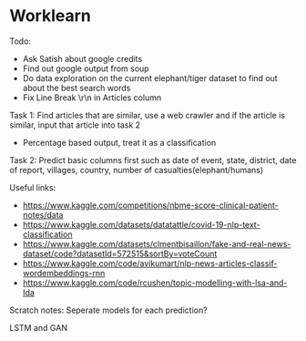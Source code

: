 # Worklearn
Todo:

* Ask Satish about google credits
* Find out google output from soup
* Do data exploration on the current elephant/tiger dataset to find out about the best search words
* Fix Line Break \r\n in Articles column

Task 1: Find articles that are similar, use a web crawler and if the article is similar, input that article into task 2

* Percentage based output, treat it as a classification

Task 2: Predict basic columns first such as date of event, state, district, date of report, villages, country, number of casualties(elephant/humans)


Useful links:
* https://www.kaggle.com/competitions/nbme-score-clinical-patient-notes/data
* https://www.kaggle.com/datasets/datatattle/covid-19-nlp-text-classification
* https://www.kaggle.com/datasets/clmentbisaillon/fake-and-real-news-dataset/code?datasetId=572515&sortBy=voteCount
* https://www.kaggle.com/code/avikumart/nlp-news-articles-classif-wordembeddings-rnn
* https://www.kaggle.com/code/rcushen/topic-modelling-with-lsa-and-lda

Scratch notes:
Seperate models for each prediction?

LSTM and GAN